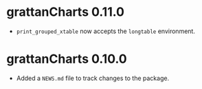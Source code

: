 # grattanCharts 0.11.0
* `print_grouped_xtable` now accepts the `longtable` environment.


# grattanCharts 0.10.0

* Added a `NEWS.md` file to track changes to the package.
